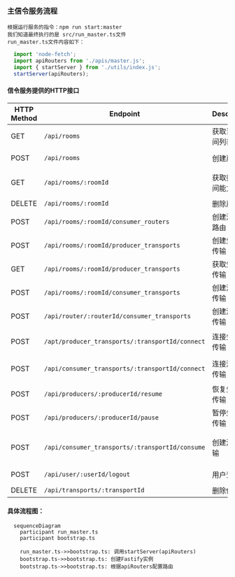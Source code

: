 ### 主信令服务流程
  ```
  根据运行服务的指令：npm run start:master
  我们知道最终执行的是 src/run_master.ts文件
  run_master.ts文件内容如下：
  ```
  ```typescript
    import 'node-fetch';
    import apiRouters from './apis/master.js';
    import { startServer } from './utils/index.js';
    startServer(apiRouters);
  ```


#### 信令服务提供的HTTP接口
| HTTP Method | Endpoint                   | Description             | Example Request Body                                                |
|-------------|----------------------------|-------------------------|---------------------------------------------------------------------|
| GET         | `/api/rooms`               | 获取当前房间列表         | `{"page":1,"pageSize":2,"orderBy":"-createDate"}`                     |
| POST        | `/api/rooms`               | 创建房间                 | `{ "id": "房间ID", "rtpCapabilities": {rtp能力json} }`               |
| GET         | `/api/rooms/:roomId`        | 获取指定房间能力         | roomId:房间ID, body: `{ "id": "房间ID", "rtpCapabilities": {rtp能力json} }` |
| DELETE      | `/api/rooms/:roomId`        | 删除房间                 | roomId:房间id                                                        |
| POST        | `/api/rooms/:roomId/consumer_routers` | 创建消费者路由   | roomId:房间id                                                        |
| POST        | `/api/rooms/:roomId/producer_transports` | 创建生产者传输 | `{"roomId":"房间ID","userId":"用户ID","metadata":"自定义数据"}`         |
| GET         | `/api/rooms/:roomId/producer_transports` | 获取生产者传输 | roomId:房间id                                                        |
| POST        | `/api/rooms/:roomId/consumer_transports` | 创建消费者传输 | `{"roomId":"房间ID","userId":"用户ID","metadata":"自定义数据"}`         |
| POST        | `/api/router/:routerId/consumer_transports` | 创建消费者传输 | `{"routerId":"路由ID","userId":"用户ID"}`                             |
| POST        | `/apt/producer_transports/:transportId/connect` | 连接生产者传输 | `{"transportId":"传输ID","dtlsParameters":{dtls参数json}}`           |
| POST        | `/api/consumer_transports/:transportId/connect` | 连接消费者传输 | `{"transportId":"传输ID","dtlsParameters":{dtls参数json}}`           |
| POST        | `/api/producers/:producerId/resume` | 恢复生产者传输     | producerId:生产者id                                                  |
| POST        | `/api/producers/:producerId/pause` | 暂停生产者传输     | producerId:生产者id                                                  |
| POST        | `/api/consumer_transports/:transportId/consume` | 创建消费传输 | `{"transportId":"传输ID","producerId":"生产者ID","rtpCapabilities":{rtp能力json}}` |
| POST        | `/api/user/:userId/logout`  | 用户登出                 | `{"userId":"用户ID","roomId":"房间ID"}`                               |
| DELETE      | `/api/transports/:transportId` | 删除传输               | transportId:传输id                                                   |
#### 具体流程图：
```mermaid
  sequenceDiagram
    participant run_master.ts
    participant bootstrap.ts

    run_master.ts->>bootstrap.ts: 调用startServer(apiRouters)
    bootstrap.ts->>bootstrap.ts: 创建Fastify实例
    bootstrap.ts->>bootstrap.ts: 根据apiRouters配置路由
    
```